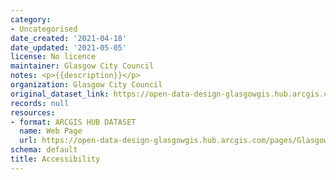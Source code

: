 ```yaml
---
category:
- Uncategorised
date_created: '2021-04-18'
date_updated: '2021-05-05'
license: No licence
maintainer: Glasgow City Council
notes: <p>{{description}}</p>
organization: Glasgow City Council
original_dataset_link: https://open-data-design-glasgowgis.hub.arcgis.com/pages/GlasgowGIS::accessibility
records: null
resources:
- format: ARCGIS HUB DATASET
  name: Web Page
  url: https://open-data-design-glasgowgis.hub.arcgis.com/pages/GlasgowGIS::accessibility
schema: default
title: Accessibility
---
```

